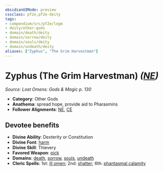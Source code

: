 ```yaml
---
obsidianUIMode: preview
cssclass: pf2e,pf2e-deity
tags:
- compendium/src/pf2e/logm
- deity/other-gods
- domain/death/deity
- domain/sorrow/deity
- domain/souls/deity
- domain/undeath/deity
aliases: ["Zyphus", "The Grim Harvestman"]
---
```

# Zyphus (The Grim Harvestman) *([NE](../../../rules/traits/neutral-evil-b1.md))*  
*Source: Lost Omens: Gods & Magic p. 130*  

- **Category**: Other Gods
- **Anathema**: spread hope, provide aid to Pharasmins
- **Follower Alignments**: [NE](../../../rules/traits/neutral-evil-b1.md), [CE](../../../rules/traits/chaotic-evil-b1.md)

## Devotee benefits

- **Divine Ability**: Dexterity or Constitution
- **Divine Font**: [harm](../../spells/harm.md)
- **Divine Skill**: Thievery
- **Favored Weapon**: [pick](../../equipment/items/pick.md)
- **Domains**: [death](../domains.md#Death), [sorrow](../domains.md#Sorrow), [souls](../domains.md#Souls), [undeath](../domains.md#Undeath)
- **Cleric Spells**: 1st: [ill omen](../../spells/ill-omen-logm.md); 2nd: [shatter](../../spells/shatter.md); 6th: [phantasmal calamity](../../spells/phantasmal-calamity.md)